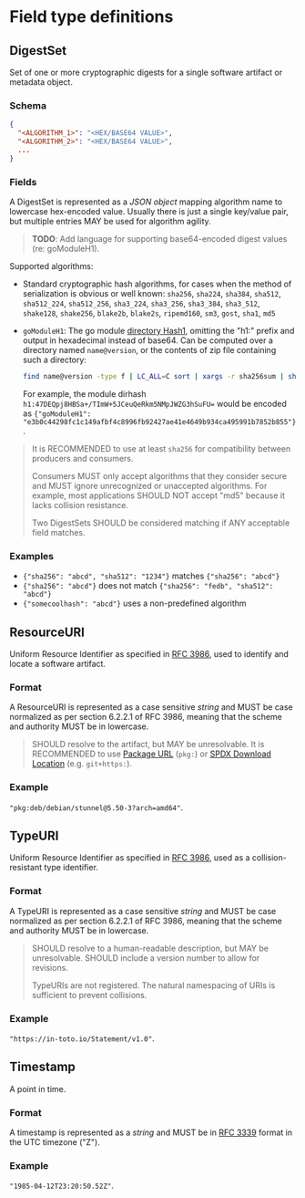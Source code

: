 # Field type definitions

## DigestSet

Set of one or more cryptographic digests for a single software artifact or
metadata object.

### Schema

```json
{
  "<ALGORITHM_1>": "<HEX/BASE64 VALUE>",
  "<ALGORITHM_2>": "<HEX/BASE64 VALUE>",
  ... 
}
```

### Fields

A DigestSet is represented as a _JSON object_ mapping algorithm name to
lowercase hex-encoded value. Usually there is just a single key/value pair,
but multiple entries MAY be used for algorithm agility.

> **TODO**: Add language for supporting base64-encoded digest values (re: goModuleH1).

Supported algorithms:

-   Standard cryptographic hash algorithms, for cases when the method
    of serialization is obvious or well known:
    `sha256`, `sha224`, `sha384`, `sha512`, `sha512_224`, `sha512_256`,
    `sha3_224`, `sha3_256`, `sha3_384`, `sha3_512`, `shake128`, `shake256`,
    `blake2b`, `blake2s`, `ripemd160`, `sm3`, `gost`, `sha1`, `md5`
    
-   `goModuleH1`: The go module [directory Hash1][], omitting the "h1:"
    prefix and output in hexadecimal instead of base64. Can be computed
    over a directory named `name@version`, or the contents of zip file
    containing such a directory:

    ```bash
    find name@version -type f | LC_ALL=C sort | xargs -r sha256sum | sha256sum | cut -f1 -d' '
    ```

    For example, the module dirhash
    `h1:47DEQpj8HBSa+/TImW+5JCeuQeRkm5NMpJWZG3hSuFU=` would be encoded as
    `{"goModuleH1": "e3b0c44298fc1c149afbf4c8996fb92427ae41e4649b934ca495991b7852b855"}`.

> It is RECOMMENDED to use at least `sha256` for compatibility between
> producers and consumers.
>
> Consumers MUST only accept algorithms that they consider secure and MUST
> ignore unrecognized or unaccepted algorithms. For example, most
> applications SHOULD NOT accept "md5" because it lacks collision resistance.
>
> Two DigestSets SHOULD be considered matching if ANY acceptable field
> matches.

### Examples

-   `{"sha256": "abcd", "sha512": "1234"}` matches `{"sha256": "abcd"}`
-   `{"sha256": "abcd"}` does not match `{"sha256": "fedb", "sha512": "abcd"}`
-   `{"somecoolhash": "abcd"}` uses a non-predefined algorithm

## ResourceURI

Uniform Resource Identifier as specified in [RFC 3986][], used to identify
and locate a software artifact.

### Format

A ResourceURI is represented as a case sensitive _string_ and MUST be case
normalized as per section 6.2.2.1 of RFC 3986, meaning that the scheme and
authority MUST be in lowercase.

> SHOULD resolve to the artifact, but MAY be unresolvable. It is RECOMMENDED
> to use [Package URL][] (`pkg:`) or [SPDX Download Location][] (e.g.
> `git+https:`).

### Example

`"pkg:deb/debian/stunnel@5.50-3?arch=amd64"`.

## TypeURI

Uniform Resource Identifier as specified in [RFC 3986][], used as a
collision-resistant type identifier.

### Format

A TypeURI is represented as a case sensitive _string_ and MUST be case
normalized as per section 6.2.2.1 of RFC 3986, meaning that the scheme and
authority MUST be in lowercase.

> SHOULD resolve to a human-readable description, but MAY be unresolvable.
> SHOULD include a version number to allow for revisions.
>
> TypeURIs are not registered. The natural namespacing of URIs is sufficient
> to prevent collisions.

### Example

`"https://in-toto.io/Statement/v1.0"`.

## Timestamp

A point in time.

### Format

A timestamp is represented as a _string_ and MUST be in [RFC 3339][] format
in the UTC timezone ("Z").

### Example

`"1985-04-12T23:20:50.52Z"`.

[directory Hash1]: https://cs.opensource.google/go/x/mod/+/refs/tags/v0.5.0:sumdb/dirhash/hash.go
[Package URL]: https://github.com/package-url/purl-spec/
[RFC 3339]: https://tools.ietf.org/html/rfc3339
[RFC 3986]: https://tools.ietf.org/html/rfc3986
[SCAI v0.1 Object Reference]: https://arxiv.org/pdf/2210.05813.pdf
[SPDX Download Location]: https://spdx.github.io/spdx-spec/package-information/#77-package-download-location-field